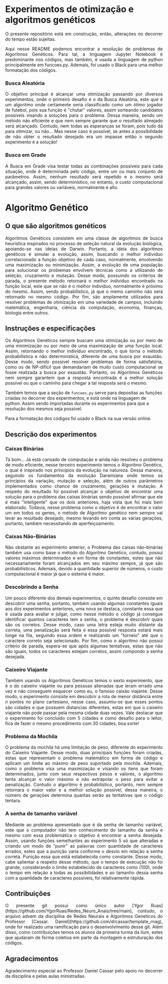 # Experimentos de otimização e algoritmos genéticos

<p align="justify"> O presente repositório está em construção, então, alterações no decorrer do tempo estão sujeitas. </p>

<p align="justify"> Aqui nesse README podemos encontrar a resolução de problemas de Algoritmos Genéticos. Para tal, a linguagem Jupyter Notebook é predominante nos códigos, mas também, é usada a linguagem de python principalmente em funcoes.py. Ademais, foi usado o Black para uma melhor formatação dos códigos. </p>

### Busca Aleatória

<p align="justify"> O objetivo principal é alcançar uma otimização passando por diversos experimentos, onde o primeiro desafio é o da Busca Aleatória, este que é um algoritmo onde certamente seria classificado como um ótimo jogador de futebol, pois sua função é "chutar" valores, assim sorteando candidatos possíveis visando a soluções para o problema. Dessa maneira, sendo um método não eficiente e que nem sempre garante que o resultado almejado será alcançado. Contudo, nem todas as esperanças se foram, pois tudo dá para otimizar, ou não... Mas nesse caso é possível, se antes a possibilidade de não obter o resultado desejado era um impasse então o segundo experimento é a solução! </p>

### Busca em Grade

<p align="justify"> A Busca em Grade visa testar todas as combinações possíveis para cada situação, onde é determinada pelo código, entre um ou mais conjunto de parâmetros. Assim, nenhum resultado será repetido e o mesmo será alcançado, assim, sendo determinístico, no entanto, o custo computacional para grandes valores ou variáveis, normalmente é alto. </p>

# Algoritmo Genético

## O que são algoritmos genéticos

<p align="justify"> Algoritmos Genéticos consistem em uma classe de algoritmos de busca heurística inspirados no processo de seleção natural da evolução biológica, apoiando-se nas ideias de Darwin. Portanto, a ideia dos algoritmos genéticos é simular a evolução, assim, buscando o melhor individuo correlacionado a função objetivo de cada caso, normalmente, envolvendo uma maximização ou minimização. Assim, a evolução de uma população para solucionar os problemas envolvem técnicas como a utilizando de seleção, cruzamento e mutação. Desse modo, possuindo os critérios de parada, o presente método retornará o melhor individuo encontrado na função local, este que se não é o melhor individuo, normalmente é próximo do mesmo. Assim, sendo probabilístico, já que o memo caminho não será retornado no mesmo código. Por fim, são amplamente utilizados para resolver problemas de otimização em uma variedade de campos, incluindo matemática, engenharia, ciência da computação, economia, finanças, biologia entre outros. </p>

## Instruções e especificações
<p align="justify"> Os Algoritmos Genéticos sempre buscam uma otimização ou por meio de uma minimização ou por meio de uma maximização de uma função local. Assim, retornando o melhor indivíduo encontrado, o que torna o método probabilística e não determinística, diferente de uma busca por exaustão. Desse modo, sendo possível resolver problemas de forma satisfatória, como os de NP-difícil que demandariam de muito custo computacional se fosse realizada a busca por exaustão. Portanto, os Algoritmos Genéticos nem sempre garantem que a resposta encontrada é a melhor solução possível ou que o caminho para chegar a tal resposta será o mesmo. </p>

Também temos que a seção de `funcoes.py` serve para depositas as funções criadas no decorrer dos experimentos, e está onde na linguagem de python. Assim sendo importadas durante os experimentos para que a resolução dos mesmos seja possível.

<p align="justify"> Para a formatação dos códigos foi usado o Black na sua versão online. </p>

## Descrição dos experimentos

### Caixas Binárias

<p align="justify"> Tá bom... Já está cansado de computação e ainda não resolveu o problema de modo eficiente, nesse terceiro experimento temos o Algoritmo Genético, o qual é inspirado nos princípios da evolução na natureza. Dessa maneira, seguindo os fundamentos da evolução Darwiniana onde temos os princípios da variação, mutação e seleção, além de outros parâmetros implementados como chance de cruzamento, gerações e mutação. A respeito do resultado foi possível alcançar o objetivo de encontrar uma solução para o problema das caixas binárias sendo possível afirmar que ele é mais "inteligente" que os dois anteriores, haja vista que foi mais bem elaborado. Todavia, nesse problema como o objetivo é de encontrar o valor um em todos os genes, o método de Algoritmo genético nem sempre vai levar ao resultado desejado, mesmo levando em conta as várias gerações, portanto, também necessitando de aperfeiçoamento. </p>

### Caixas Não-Binárias

<p align="justify"> Não obstante ao experimento anterior, o Problema das caixas não-binárias também usa como base o método do Algoritmo Genético, contudo, possuí valores máximos determinados e em forma de constantes, estes que não necessariamente foram alcançados em seu máximo sempre, já que são probabilísticos. Ademais, devido a quantidade superior de números, o custo computacional é maior já que o sistema é maior.  </p>

### Descobrindo a Senha

<p align="justify"> Um pouco diferente dos demais experimentos, o quinto desafio consiste em descobrir uma senha, portanto, também usando algumas constantes iguais aos dos experimentos anteriores, uma nova se destaca, constante essa que é usada para avaliar e julgar, como nesse método o código já consegue identificar quantos caracteres tem a senha, o problema é descobrir quais são os corretos. Desse modo, caso uma letra esteja muito distante da correta, uma penalização será feita e essa possível resposta estará mais longe na fila, seguindo essa ordem e realizando um "torneio" até que o caractere correto seja selecionado. Por fim, como o algoritmo não possui critério de parada, espera-se que após algumas tentativas, estas que não são iguais, todos os caracteres estejam corretos, assim compondo a senha desejada. </p>

### Caixeiro Viajante

<p align="justify"> Também usando os Algoritmos Genéticos temos o sexto experimento, que é o do caixeiro viajante ou para pessoas alienadas que leram errado uma vez e não conseguem esquecer como eu, o famoso caixão viajante. Desse modo, o experimento consiste em descobrir a rota de menor distância entre 𝑛 pontos no plano cartesiano, nesse caso, assumiu-se que esses pontos são cidades e que possuem distancias diferentes, estas em que o caixeiro viajante não pode passar pela mesma cidade duas vezes. Vale destacar que o experimento foi concluído com 5 cidades e como desafio para o leitor, fica de fazer o mesmo procedimento com 30 cidades, boa sorte! </p>

### Problema da Mochila

<p align="justify"> O problema da mochila há uma limitação de peso, diferente do experimento do Caixeiro Viajante. Desse modo, duas principais funções foram criadas, estas que representam o problema matemático em forma de código e aplicam um limite ao máximo de peso suportado pela mochila. Ademais, como o problema visa uma maximização e visando os itens que foram determinados, junto com seus respectivos pesos e valores, o algoritmo tenta alcançar o valor máximo e não extrapolar o peso para evitar a penalização. Contudo o algoritmo é probabilístico, portanto, nem sempre retornara o maior valor e a melhor solução possível, dessa maneira, o número de gerações determina quantas serão as tentativas que o código tentara. </p>

### A senha de tamanho variável 

<p align="justify"> Mediante ao problema apresentado que é da senha de tamanho variável, este que o computador não tem conhecimento do tamanho da senha e mesmo com essa problemática o objetivo é encontrar a senha desejada. Assim, usando funções semelhantes ao experimento 5 só que alteradas e criando um modo de "punir" as palavras com quantidade de caracteres errados, estes que a punição varia conforme o desvio em relação a senha correta. Punição essa que está estabelecida como constante. Desse modo, cabe salientar a respeito desse método, que o tempo de execução não foi grande, considerando o limite estabelecido de caracteres como (100), onde o tempo em relação a todas as possibilidades e ao tamanho dessa senha com a quantidade de caracteres possíveis, foi relativamente rápida. </p>

## Contribuições

<p align="justify"> O presente git possuí como único autor [Ygor Ruas](https://github.com/YgorRuas/Redes_Neuro_Anais/tree/main), contudo, o arquivo advem da disciplina de Redes Neurais e Algoritmos Geneticos do Professor [Cassar. Daniel](https://github.com/drcassar/template_rnag), onde for realizado uma ramificação para o desenvolvimento desse git. Além disso, como contribuições temos os alunos da primeira turma da ilum, estes que ajudaram de forma coletiva em parte da montagem e estruturação dos códigos. </p>

## Agradecimentos

<p align="justify"> Agradecimento especial ao Professor Daniel Cassar pelo apoio no decorrer da disciplina e pelas aulas ministradas. </p>
